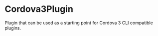 Cordova3Plugin
==============

Plugin that can be used as a starting point for Cordova 3 CLI compatible plugins.
